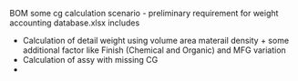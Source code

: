 
BOM some cg calculation scenario - preliminary requirement for weight accounting database.xlsx
 includes
   - Calculation of detail weight using volume area materail density + some additional factor like Finish (Chemical and Organic) and MFG variation
   - Calculation of assy with missing CG
   -
